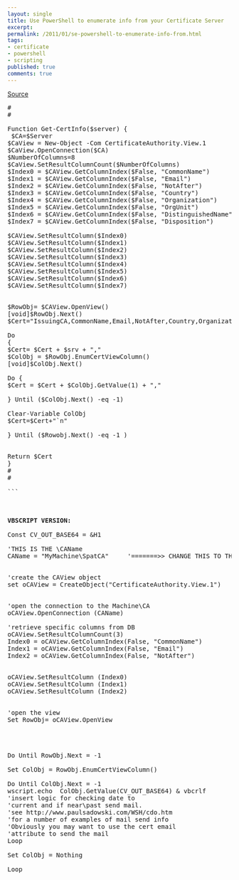 ```yaml
---
layout: single
title: Use PowerShell to enumerate info from your Certificate Server
excerpt: 
permalink: /2011/01/se-powershell-to-enumerate-info-from.html
tags: 
- certificate
- powershell
- scripting
published: true
comments: true
---
```

[Source](http://windowspowered.wordpress.com/2009/03/26/use-powershell-to-enumerate-info-from-your-certificate-server/)

<pre class="brush: powershell; ruler: true; first-line: 1; highlight: [2, 4, 6]">#
#

Function Get-CertInfo($server) {
 $CA=$Server
$CaView = New-Object -Com CertificateAuthority.View.1
$CaView.OpenConnection($CA)
$NumberOfColumns=8
$CaView.SetResultColumnCount($NumberOfColumns)
$Index0 = $CAView.GetColumnIndex($False, "CommonName")
$Index1 = $CAView.GetColumnIndex($False, "Email")
$Index2 = $CAView.GetColumnIndex($False, "NotAfter")
$Index3 = $CAView.GetColumnIndex($False, "Country")
$Index4 = $CAView.GetColumnIndex($False, "Organization")
$Index5 = $CAView.GetColumnIndex($False, "OrgUnit")
$Index6 = $CAView.GetColumnIndex($False, "DistinguishedName")
$Index7 = $CAView.GetColumnIndex($False, "Disposition")
 
$CAView.SetResultColumn($Index0)
$CAView.SetResultColumn($Index1)
$CAView.SetResultColumn($Index2)
$CAView.SetResultColumn($Index3)
$CAView.SetResultColumn($Index4)
$CAView.SetResultColumn($Index5)
$CAView.SetResultColumn($Index6)
$CAView.SetResultColumn($Index7)
 
 
$RowObj= $CAView.OpenView()
[void]$RowObj.Next()
$Cert="IssuingCA,CommonName,Email,NotAfter,Country,Organization,OrgUnit,DistinghuishedName,Disposition`n"
 
Do
{
$Cert= $Cert + $srv + ","
$ColObj = $RowObj.EnumCertViewColumn()
[void]$ColObj.Next()
 
Do {
$Cert = $Cert + $ColObj.GetValue(1) + ","
 
} Until ($ColObj.Next() -eq -1)
 
Clear-Variable ColObj
$Cert=$Cert+"`n"
 
} Until ($Rowobj.Next() -eq -1 )
  
 
Return $Cert
}
#
#

```



<b>VBSCRIPT VERSION:</b>

Const CV_OUT_BASE64 = &H1

'THIS IS THE <machinename>\CAName
CAName = "MyMachine\SpatCA"     '=======>> CHANGE THIS TO THE CORRECT MACHINE\CA==


'create the CAView object
set oCAView = CreateObject("CertificateAuthority.View.1")


'open the connection to the Machine\CA
oCAView.OpenConnection (CAName)

'retrieve specific columns from DB
oCAView.SetResultColumnCount(3) 
Index0 = oCAView.GetColumnIndex(False, "CommonName") 
Index1 = oCAView.GetColumnIndex(False, "Email")
Index2 = oCAView.GetColumnIndex(False, "NotAfter")


oCAView.SetResultColumn (Index0) 
oCAView.SetResultColumn (Index1)
oCAView.SetResultColumn (Index2)


'open the view
Set RowObj= oCAView.OpenView




Do Until RowObj.Next = -1

Set ColObj = RowObj.EnumCertViewColumn()

Do Until ColObj.Next = -1
wscript.echo  ColObj.GetValue(CV_OUT_BASE64) & vbcrlf
'insert logic for checking date to
'current and if near\past send mail.
'see http://www.paulsadowski.com/WSH/cdo.htm
'for a number of examples of mail send info
'Obviously you may want to use the cert email
'attribute to send the mail
Loop

Set ColObj = Nothing

Loop
